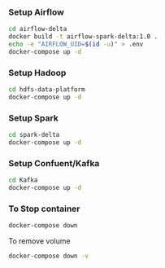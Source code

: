 ### Setup Airflow

```sh
cd airflow-delta
docker build -t airflow-spark-delta:1.0 .
echo -e "AIRFLOW_UID=$(id -u)" > .env
docker-compose up -d
```

### Setup Hadoop

```sh
cd hdfs-data-platform
docker-compose up -d
```

### Setup Spark

```sh
cd spark-delta
docker-compose up -d
```

### Setup Confuent/Kafka

```sh
cd Kafka
docker-compose up -d
```

### To Stop container

```sh
docker-compose down
```
To remove volume
```sh
docker-compose down -v
```